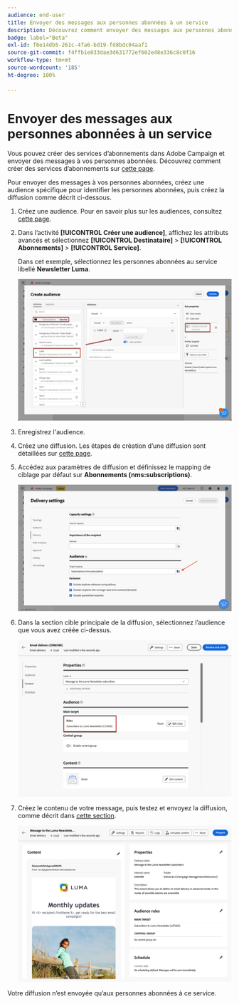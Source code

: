 ```yaml
---
audience: end-user
title: Envoyer des messages aux personnes abonnées à un service
description: Découvrez comment envoyer des messages aux personnes abonnées à un service.
badge: label="Beta"
exl-id: f6e14db5-261c-4fa6-bd19-fd8bdc04aaf1
source-git-commit: f4ffb1e033dae3d631772ef602e48e336c8c0f16
workflow-type: tm+mt
source-wordcount: '185'
ht-degree: 100%

---
```


# Envoyer des messages aux personnes abonnées à un service

Vous pouvez créer des services d’abonnements dans Adobe Campaign et envoyer des messages à vos personnes abonnées. Découvrez comment créer des services d’abonnements sur [cette page](../audience//manage-services.md#create-service).

Pour envoyer des messages à vos personnes abonnées, créez une audience spécifique pour identifier les personnes abonnées, puis créez la diffusion comme décrit ci-dessous.

1. Créez une audience. Pour en savoir plus sur les audiences, consultez [cette page](../audience/create-audience.md).

1. Dans l’activité **[!UICONTROL Créer une audience]**, affichez les attributs avancés et sélectionnez **[!UICONTROL Destinataire]** > **[!UICONTROL Abonnements]** > **[!UICONTROL Service]**.

   Dans cet exemple, sélectionnez les personnes abonnées au service libellé **Newsletter Luma**.

   ![](assets/service-audience-subscribers.png)

1. Enregistrez l&#39;audience.
1. Créez une diffusion. Les étapes de création d’une diffusion sont détaillées sur [cette page](../msg/gs-messages.md#create-delivery).
1. Accédez aux paramètres de diffusion et définissez le mapping de ciblage par défaut sur **Abonnements (nms:subscriptions)**.

   ![](assets/service-delivery-change-mapping.png)

1. Dans la section cible principale de la diffusion, sélectionnez l’audience que vous avez créée ci-dessus.

   ![](assets/service-delivery-targeting-subscribers.png)

1. Créez le contenu de votre message, puis testez et envoyez la diffusion, comme décrit dans [cette section](../preview-test/preview-test.md).

   ![](assets/service-delivery-ready.png)

Votre diffusion n’est envoyée qu’aux personnes abonnées à ce service.
